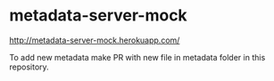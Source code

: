 # metadata-server-mock

http://metadata-server-mock.herokuapp.com/

To add new metadata make PR with new file in metadata folder in this repository.
